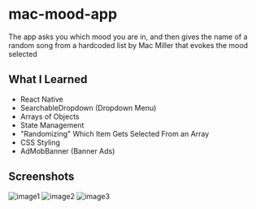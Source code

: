 # mac-mood-app
The app asks you which mood you are in, and then gives the name of a random song from a hardcoded list by Mac Miller that evokes the mood selected

## What I Learned
* React Native
* SearchableDropdown (Dropdown Menu)
* Arrays of Objects
* State Management
* "Randomizing" Which Item Gets Selected From an Array
* CSS Styling
* AdMobBanner (Banner Ads)

## Screenshots
![image1](screenshots/mac-mood-app1)
![image2](screenshots/mac-mood-app2)
![image3](screenshots/mac-mood-app3)
